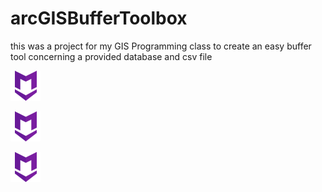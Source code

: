 # arcGISBufferToolbox
this was a project for my GIS Programming class to create an easy buffer tool concerning a provided database and csv file

![Image](https://github.com/adam-p/markdown-here/raw/master/src/common/images/icon48.png "Input Parameters")

![alt text](https://github.com/adam-p/markdown-here/raw/master/src/common/images/icon48.png "Output Geodatabase")

![alt text](https://github.com/adam-p/markdown-here/raw/master/src/common/images/icon48.png "Logo Title Text 1")
